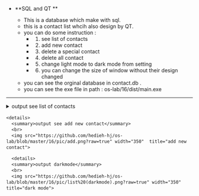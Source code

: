 - **SQL and QT **

  - This is a database which make with sql.
  - this is a contact list whcih also design by QT.
  - you can do some instruction :
    - 1. see list of contacts
    - 2. add new contact
    - 3. delete a special contact
    - 4. delete all contact 
    - 5. change light mode to dark mode from setting 
    - 6. you can change the size of window without their design changed
  - you can see the orginal database in contact.db .
  - you can see the exe file in path : os-lab/16/dist/main.exe

---
 
  <details>
      <summary>output see list of contacts</summary>
      <br>
      <img src="https://github.com/hedieh-hj/os-lab/blob/master/16/pic/list.png?raw=true" width="350"  title="list contact">

  </details>
  
  
    <details>
      <summary>output see add new contact</summary>
      <br>
      <img src="https://github.com/hedieh-hj/os-lab/blob/master/16/pic/add.png?raw=true" width="350"  title="add new contact">

  </details>
  
  
      <details>
      <summary>output darkmode</summary>
      <br>
      <img src="https://github.com/hedieh-hj/os-lab/blob/master/16/pic/list%20(darkmode).png?raw=true" width="350"  title="dark mode">

  </details>
